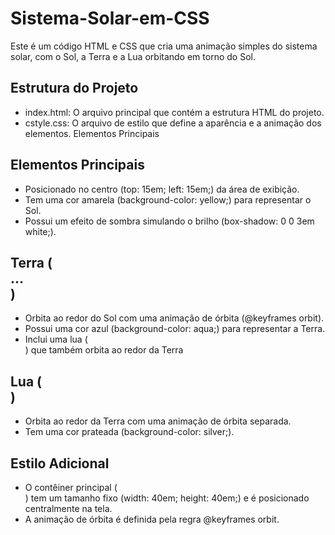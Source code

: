 # Sistema-Solar-em-CSS
Este é um código HTML e CSS que cria uma animação simples do sistema solar, com o Sol, a Terra e a Lua orbitando em torno do Sol. 

## Estrutura do Projeto
* index.html: O arquivo principal que contém a estrutura HTML do projeto.
* cstyle.css: O arquivo de estilo que define a aparência e a animação dos elementos.
Elementos Principais

## Elementos Principais
* Posicionado no centro (top: 15em; left: 15em;) da área de exibição.
* Tem uma cor amarela (background-color: yellow;) para representar o Sol.
* Possui um efeito de sombra simulando o brilho (box-shadow: 0 0 3em white;).

## Terra (<div class="earth">...</div>)
* Orbita ao redor do Sol com uma animação de órbita (@keyframes orbit).
* Possui uma cor azul (background-color: aqua;) para representar a Terra.
* Inclui uma lua (<div class="moon"></div>) que também orbita ao redor da Terra

## Lua (<div class="moon"></div>)
* Orbita ao redor da Terra com uma animação de órbita separada.
* Tem uma cor prateada (background-color: silver;).
## Estilo Adicional
* O contêiner principal (<div class="container">) tem um tamanho fixo (width: 40em; height: 40em;) e é posicionado centralmente na tela.
* A animação de órbita é definida pela regra @keyframes orbit.
